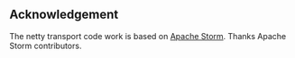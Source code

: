## Acknowledgement

The netty transport code work is based on [Apache Storm](http://storm.apache.org/). Thanks Apache Storm contributors.